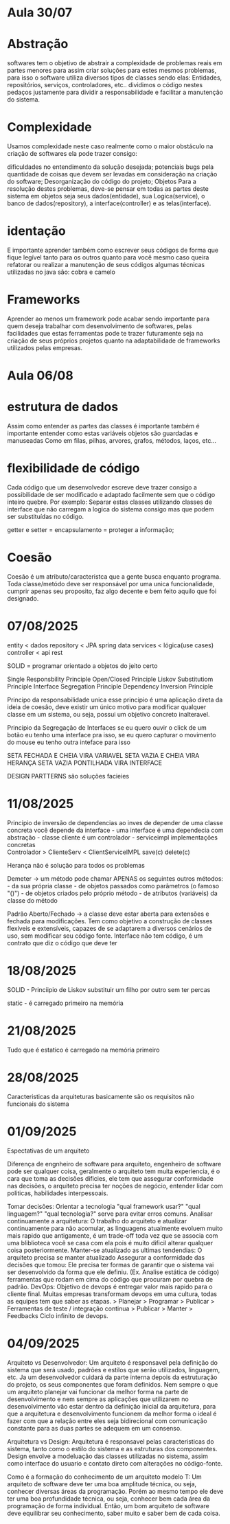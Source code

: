 # Aula 30/07

# Abstração
softwares tem o objetivo de abstrair a complexidade de problemas reais em partes menores para assim criar soluções para estes mesmos problemas, para isso o software utiliza diversos tipos de classes sendo elas: Entidades, repositórios, serviços, controladores, etc.. dividimos o código nestes pedaços justamente para dividir a responsabilidade e facilitar a manutenção do sistema.

# Complexidade
Usamos complexidade neste caso realmente como o maior obstáculo na criação de softwares ela pode trazer consigo:

dificuldades no entendimento da solução desejada;
potenciais bugs pela quantidade de coisas que devem ser levadas em consideração na criação do software;
Desorganização do código do projeto;
Objetos
Para a resolução destes problemas, deve-se pensar em todas as partes deste sistema em objetos seja seus dados(entidade), sua Logica(service), o banco de dados(repository), a interface(controller) e as telas(interface).

# identação
E importante aprender também como escrever seus códigos de forma que fique legível tanto para os outros quanto para você mesmo caso queira refatorar ou realizar a manutenção de seus códigos algumas técnicas utilizadas no java são: cobra e camelo

# Frameworks
Aprender ao menos um framework pode acabar sendo importante para quem deseja trabalhar com desenvolvimento de softwares, pelas facilidades que estas ferramentas pode te trazer futuramente seja na criação de seus próprios projetos quanto na adaptabilidade de frameworks utilizados pelas empresas.

# Aula 06/08

# estrutura de dados
Assim como entender as partes das classes é importante também é importante entender como estas variáveis objetos são guardadas e manuseadas Como em filas, pilhas, arvores, grafos, métodos, laços, etc... 

# flexibilidade de código
Cada código que um desenvolvedor escreve deve trazer consigo a possibilidade de ser modificado e adaptado facilmente sem que o código inteiro quebre. Por exemplo: Separar estas classes utilizando classes de interface que não carregam a logica do sistema consigo mas que podem ser substituídas no código.

getter e setter = encapsulamento =  proteger a informação;

# Coesão
Coesão é um atributo/caracteristca que a gente busca enquanto programa.
Toda classe/metódo deve ser responsável por uma unica funcionalidade, cumprir apenas seu proposito, faz algo decente e bem feito aquilo que foi designado.

# 07/08/2025

entity < dados
repository < JPA spring data
services < lógica(use cases)
controller < api rest

SOLID = programar orientado a objetos do jeito certo

Single Responsbility Principle
Open/Closed Principle
Liskov Substitutiom Principle
Interface Segregation Principle
Dependency Inversion Principle

Principo da responsabilidade unica esse principio é uma aplicação direta da ideia de coesâo, deve existir um único motivo para modificar qualquer classe em um sistema, ou seja, possui um objetivo concreto inalteravel.

Principio da Segregação de Interfaces se eu quero ouvir o click de um botão eu tenho uma interface pra isso, se eu quero capturar o movimento do mouse eu tenho outra inteface para isso

SETA FECHADA E CHEIA VIRA VARIAVEL
SETA VAZIA E CHEIA VIRA HERANÇA
SETA VAZIA PONTILHADA VIRA INTERFACE

DESIGN PARTTERNS são soluções facieies

# 11/08/2025

Principio de inversão de dependencias ao inves de depender de uma classe concreta você depende da interface - uma interface é uma dependecia com abstração - classe cliente é um controlador - serviceimpl implementações concretas  
Controlador > ClienteServ < ClientServiceIMPL
              save(c)
              delete(c)
              
Herança não é solução para todos os problemas

Demeter -> um método pode chamar APENAS os seguintes outros métodos:
          - da sua própria classe
          - de objetos passados como parâmetros (o famoso "()")
          - de objetos criados pelo próprio método
          - de atributos (variáveis) da classe do método

Padrão Aberto/Fechado -> a classe deve estar aberta para extensões e fechada para modificações. Tem como objetivo a construção de classes flexíveis e extensíveis, capazes de se adaptarem a diversos cenários de uso, sem modificar seu código fonte.
Interface não tem código, é um contrato que diz o código que deve ter

# 18/08/2025

SOLID - Princiipio de Liskov substituir um filho por outro sem ter percas

static - é carregado primeiro na memória

# 21/08/2025

Tudo que é estatico é carregado na memória primeiro

# 28/08/2025

Caracteristicas da arquiteturas basicamente são os requisitos não funcionais do sistema

# 01/09/2025

Espectativas de um arquiteto

Diferença de engnheiro de software para arquiteto, engenheiro de software pode ser qualquer coisa, geralmente o arquiteto tem muita experiencia, é o cara que toma as decisões dificies, ele tem que assegurar conformidade nas decisões, o arquiteto precisa ter noções de negócio, entender lidar com politicas, habilidades interpessoais.

Tomar decisões: Orientar a tecnologia "qual framework usar?" "qual linguagem?" "qual tecnologia?" serve para evitar erros comuns.
Analisar continuamente a arquitetura: O trabalho do arquiteto e atualizar continuamente para não acomular, as linguagens atualmente evoluem muito mais rapido que antigamente, é um trade-off toda vez que se associa com uma bliblioteca você se casa com ela pois é muito dificil alterar qualquer coisa posteriormente.
Manter-se atualizado as ultimas tendendias: O arquiteto precisa se manter atualizado
Assegurar a conformidade das decisões que tomou: Ele precisa ter formas de garantir que o sistema vai ser desenvolvido da forma que ele definiu. (Ex. Analise estática de código) ferramentas que rodam em cima do código que procuram por quebra de padrão.
DevOps: Objetivo de devops é entregar valor mais rapido para o cliente final. Muitas empresas transformam devops em uma cultura, todas as equipes tem que saber as etapas.
       > Planejar
       > Programar
       > Publicar
       > Ferramentas de teste / integração continua
       > Publicar
       > Manter
       > Feedbacks 
       Ciclo infinito de devops.       

# 04/09/2025

Arquiteto vs Desenvolvedor: Um arquiteto é responsavel pela definição do sistema que será usado, padrões e estilos que serão utilizados, linguagem, etc. Ja um desenvolvedor cuidará da parte interna depois da estruturação do projeto, os seus componentes que foram definidos. Nem sempre o que um arquiteto planejar vai funcionar da melhor forma na parte de desenvolvimento e nem sempre as aplicações que utilizarem no desenvolvimento vão estar dentro da definição inicial da arquitetura, para que a arquitetura e desenvolvimento funcionem da melhor forma o ideal é fazer com que a relação entre eles seja bidirecional com comunicação constante para as duas partes se adequem em um consenso.

Arquitetura vs Design: Arquitetura é responsavel pelas caracteristicas do sistema, tanto como o estilo do sistema e as estruturas dos componentes. Design envolve a modeluação das classes utilizadas no sistema, assim como interface do usuario e contato direto com alterações no código-fonte.

Como é a formação do conhecimento de um arquiteto modelo T: Um arquiteto de software deve ter uma boa amplitude técnica, ou seja, conhecer diversas áreas da programação. Porém ao mesmo tempo ele deve ter uma boa profundidade técnica, ou seja, conhecer bem cada área da programação de forma individual. Então, um bom arquiteto de software deve equilibrar seu conhecimento, saber muito e saber bem de cada coisa.
